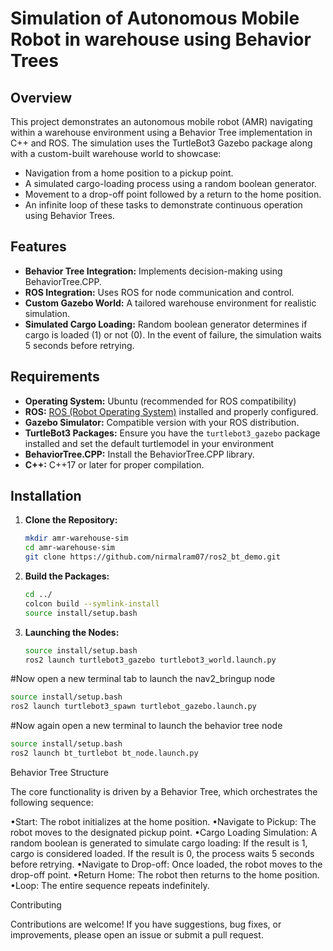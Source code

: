 # Simulation of Autonomous Mobile Robot in warehouse using Behavior Trees

## Overview
This project demonstrates an autonomous mobile robot (AMR) navigating within a warehouse environment using a Behavior Tree implementation in C++ and ROS. The simulation uses the TurtleBot3 Gazebo package along with a custom-built warehouse world to showcase:
- Navigation from a home position to a pickup point.
- A simulated cargo-loading process using a random boolean generator.
- Movement to a drop-off point followed by a return to the home position.
- An infinite loop of these tasks to demonstrate continuous operation using Behavior Trees.

## Features
- **Behavior Tree Integration:** Implements decision-making using BehaviorTree.CPP.
- **ROS Integration:** Uses ROS for node communication and control.
- **Custom Gazebo World:** A tailored warehouse environment for realistic simulation.
- **Simulated Cargo Loading:** Random boolean generator determines if cargo is loaded (1) or not (0). In the event of failure, the simulation waits 5 seconds before retrying.

## Requirements
- **Operating System:** Ubuntu (recommended for ROS compatibility)
- **ROS:** [ROS (Robot Operating System)](http://wiki.ros.org/) installed and properly configured.
- **Gazebo Simulator:** Compatible version with your ROS distribution.
- **TurtleBot3 Packages:** Ensure you have the `turtlebot3_gazebo` package installed and set the default turtlemodel in your environment
- **BehaviorTree.CPP:** Install the BehaviorTree.CPP library.
- **C++:** C++17 or later for proper compilation.

## Installation
1. **Clone the Repository:**
   
   ```bash
   mkdir amr-warehouse-sim
   cd amr-warehouse-sim
   git clone https://github.com/nirmalram07/ros2_bt_demo.git

2. **Build the Packages:**
   
   ```bash
   cd ../
   colcon build --symlink-install
   source install/setup.bash
   
3. **Launching the Nodes:**
   
   ```bash
   source install/setup.bash 
   ros2 launch turtlebot3_gazebo turtlebot3_world.launch.py
   
#Now open a new terminal tab to launch the nav2_bringup node

   ```bash
   source install/setup.bash
   ros2 launch turtlebot3_spawn turtlebot_gazebo.launch.py
```
#Now again open a new terminal to launch the behavior tree node

   ```bash
   source install/setup.bash
   ros2 launch bt_turtlebot bt_node.launch.py
```

Behavior Tree Structure

The core functionality is driven by a Behavior Tree, which orchestrates the following sequence:

   •Start: The robot initializes at the home position.
   •Navigate to Pickup: The robot moves to the designated pickup point.
   •Cargo Loading Simulation: A random boolean is generated to simulate cargo loading:
        If the result is 1, cargo is considered loaded.
        If the result is 0, the process waits 5 seconds before retrying.
   •Navigate to Drop-off: Once loaded, the robot moves to the drop-off point.
   •Return Home: The robot then returns to the home position.
   •Loop: The entire sequence repeats indefinitely.

Contributing

Contributions are welcome! If you have suggestions, bug fixes, or improvements, please open an issue or submit a pull request.
